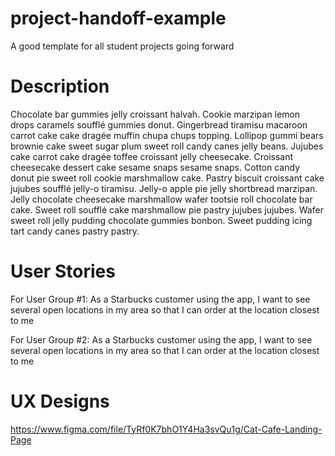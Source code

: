 # project-handoff-example
A good template for all student projects going forward


# Description
Chocolate bar gummies jelly croissant halvah. Cookie marzipan lemon drops caramels soufflé gummies donut. Gingerbread tiramisu macaroon carrot cake cake dragée muffin chupa chups topping. Lollipop gummi bears brownie cake sweet sugar plum sweet roll candy canes jelly beans. Jujubes cake carrot cake dragée toffee croissant jelly cheesecake. Croissant cheesecake dessert cake sesame snaps sesame snaps. Cotton candy donut pie sweet roll cookie marshmallow cake. Pastry biscuit croissant cake jujubes soufflé jelly-o tiramisu. Jelly-o apple pie jelly shortbread marzipan. Jelly chocolate cheesecake marshmallow wafer tootsie roll chocolate bar cake. Sweet roll soufflé cake marshmallow pie pastry jujubes jujubes. Wafer sweet roll jelly pudding chocolate gummies bonbon. Sweet pudding icing tart candy canes pastry pastry.



# User Stories
For User Group #1: As a Starbucks customer using the app, I want to see several open locations in my area so that I can order at the location closest to me

For User Group #2: As a Starbucks customer using the app, I want to see several open locations in my area so that I can order at the location closest to me


# UX Designs
https://www.figma.com/file/TyRf0K7bhO1Y4Ha3svQu1g/Cat-Cafe-Landing-Page
